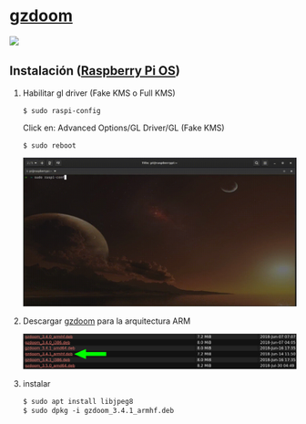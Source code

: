 # [gzdoom](https://zdoom.org)

![](.img/Doom.gif)

## Instalación ([Raspberry Pi OS](https://www.raspberrypi.com/software/operating-systems/))

1. Habilitar gl driver (Fake KMS o Full KMS)

	```
	$ sudo raspi-config
	```

 	Click en: Advanced Options/GL Driver/GL (Fake KMS)  

	```
	$ sudo reboot
	```

	![](.img/HabilitandoGl.gif)

2. Descargar [gzdoom](https://zdoom.org/files/gzdoom/bin/) para la arquitectura ARM

	![](.img/DescargaArm.png)

2. instalar

	```
	$ sudo apt install libjpeg8
	$ sudo dpkg -i gzdoom_3.4.1_armhf.deb
	```
